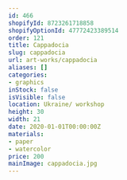 ```yaml
---
id: 466
shopifyId: 8723261718858
shopifyOptionId: 47772423389514
order: 121
title: Cappadocia
slug: cappadocia
url: art-works/cappadocia
aliases: []
categories:
- graphics
inStock: false
isVisible: false
location: Ukraine/ workshop
height: 30
width: 21
date: 2020-01-01T00:00:00Z
materials:
- paper
- watercolor
price: 200
mainImage: cappadocia.jpg
---
```

